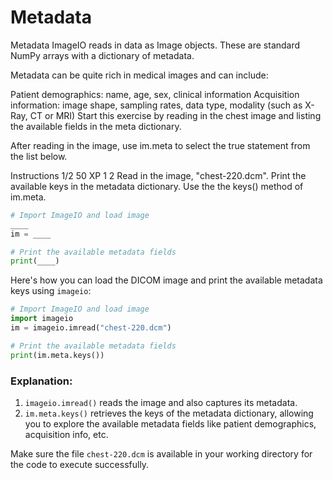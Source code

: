 # Metadata

Metadata
ImageIO reads in data as Image objects. These are standard NumPy arrays with a dictionary of metadata.

Metadata can be quite rich in medical images and can include:

Patient demographics: name, age, sex, clinical information
Acquisition information: image shape, sampling rates, data type, modality (such as X-Ray, CT or MRI)
Start this exercise by reading in the chest image and listing the available fields in the meta dictionary.

After reading in the image, use im.meta to select the true statement from the list below.

Instructions 1/2
50 XP
1
2
Read in the image, "chest-220.dcm".
Print the available keys in the metadata dictionary. Use the the keys() method of im.meta.

```py
# Import ImageIO and load image
____
im = ____

# Print the available metadata fields
print(____)


```

Here's how you can load the DICOM image and print the available metadata keys using `imageio`:

```py
# Import ImageIO and load image
import imageio
im = imageio.imread("chest-220.dcm")

# Print the available metadata fields
print(im.meta.keys())
```

### Explanation:
1. `imageio.imread()` reads the image and also captures its metadata.
2. `im.meta.keys()` retrieves the keys of the metadata dictionary, allowing you to explore the available metadata fields like patient demographics, acquisition info, etc.

Make sure the file `chest-220.dcm` is available in your working directory for the code to execute successfully.